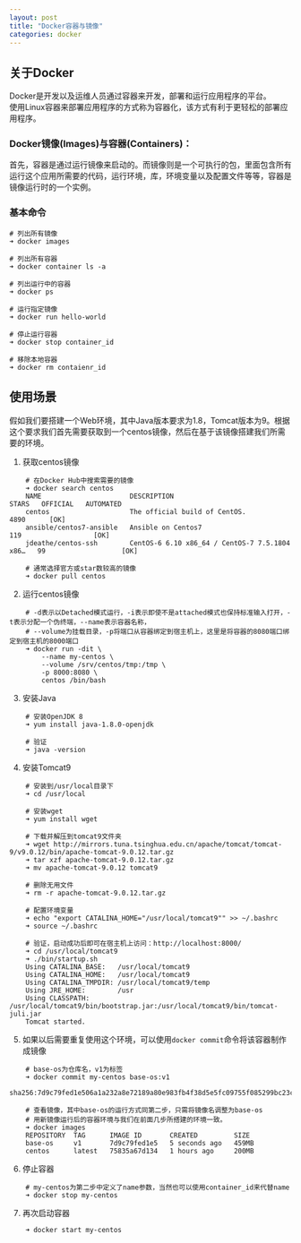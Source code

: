```yaml
---
layout: post
title: "Docker容器与镜像"
categories: docker
---
```

## 关于Docker
Docker是开发以及运维人员通过容器来开发，部署和运行应用程序的平台。<br>
使用Linux容器来部署应用程序的方式称为容器化，该方式有利于更轻松的部署应用程序。

### Docker镜像(Images)与容器(Containers)：
首先，容器是通过运行镜像来启动的。而镜像则是一个可执行的包，里面包含所有运行这个应用所需要的代码，运行环境，库，环境变量以及配置文件等等，容器是镜像运行时的一个实例。<br>

### 基本命令
```shell
# 列出所有镜像
➜ docker images

# 列出所有容器
➜ docker container ls -a

# 列出运行中的容器
➜ docker ps

# 运行指定镜像
➜ docker run hello-world

# 停止运行容器
➜ docker stop container_id

# 移除本地容器
➜ docker rm contaienr_id

```

## 使用场景
假如我们要搭建一个Web环境，其中Java版本要求为1.8，Tomcat版本为9。根据这个要求我们首先需要获取到一个centos镜像，然后在基于该镜像搭建我们所需要的环境。

1. 获取centos镜像
```shell
	# 在Docker Hub中搜索需要的镜像
	➜ docker search centos
	NAME                      DESCRIPTION                                     STARS   OFFICIAL   AUTOMATED
	centos                    The official build of CentOS.                   4890      [OK]
	ansible/centos7-ansible   Ansible on Centos7                              119                  [OK]
	jdeathe/centos-ssh        CentOS-6 6.10 x86_64 / CentOS-7 7.5.1804 x86…   99                   [OK]

	# 通常选择官方或star数较高的镜像
	➜ docker pull centos
```

2. 运行centos镜像
```shell
	# -d表示以Detached模式运行，-i表示即使不是attached模式也保持标准输入打开，-t表示分配一个伪终端，--name表示容器名称，
	# --volume为挂载目录，-p将端口从容器绑定到宿主机上，这里是将容器的8080端口绑定到宿主机的8000端口
	➜ docker run -dit \
		--name my-centos \
		--volume /srv/centos/tmp:/tmp \
		-p 8000:8080 \
		centos /bin/bash
```

3. 安装Java
```shell
	# 安装OpenJDK 8
	➜ yum install java-1.8.0-openjdk

	# 验证
	➜ java -version
```

4. 安装Tomcat9
```shell
	# 安装到/usr/local目录下
	➜ cd /usr/local

	# 安装wget
	➜ yum install wget

	# 下载并解压到tomcat9文件夹
	➜ wget http://mirrors.tuna.tsinghua.edu.cn/apache/tomcat/tomcat-9/v9.0.12/bin/apache-tomcat-9.0.12.tar.gz
	➜ tar xzf apache-tomcat-9.0.12.tar.gz
	➜ mv apache-tomcat-9.0.12 tomcat9

	# 删除无用文件
	➜ rm -r apache-tomcat-9.0.12.tar.gz

	# 配置环境变量
	➜ echo "export CATALINA_HOME="/usr/local/tomcat9"" >> ~/.bashrc
	➜ source ~/.bashrc

	# 验证，启动成功后即可在宿主机上访问：http://localhost:8000/
	➜ cd /usr/local/tomcat9
	➜ ./bin/startup.sh
	Using CATALINA_BASE:   /usr/local/tomcat9
	Using CATALINA_HOME:   /usr/local/tomcat9
	Using CATALINA_TMPDIR: /usr/local/tomcat9/temp
	Using JRE_HOME:        /usr
	Using CLASSPATH:       /usr/local/tomcat9/bin/bootstrap.jar:/usr/local/tomcat9/bin/tomcat-juli.jar
	Tomcat started.
```

5. 如果以后需要重复使用这个环境，可以使用`docker commit`命令将该容器制作成镜像
```shell
	# base-os为仓库名，v1为标签
	➜ docker commit my-centos base-os:v1
	sha256:7d9c79fed1e506a1a232a8e72189a80e983fb4f38d5e5fc09755f085299bc23c

	# 查看镜像，其中base-os的运行方式同第二步，只需将镜像名调整为base-os
	# 用新镜像运行后的容器环境与我们在前面几步所搭建的环境一致。
	➜ docker images
	REPOSITORY  TAG      IMAGE ID       CREATED         SIZE
	base-os     v1       7d9c79fed1e5   5 seconds ago   459MB
	centos      latest   75835a67d134   1 hours ago     200MB
```

6. 停止容器
```shell
	# my-centos为第二步中定义了name参数，当然也可以使用container_id来代替name
	➜ docker stop my-centos
```

7. 再次启动容器
```shell
	➜ docker start my-centos
```